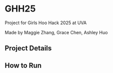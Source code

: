 # GHH25
Project for Girls Hoo Hack 2025 at UVA

Made by Maggie Zhang, Grace Chen, Ashley Huo

## Project Details

## How to Run 